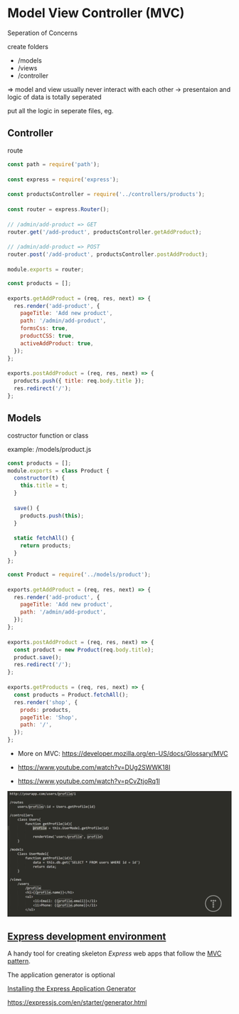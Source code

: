# Model View Controller (MVC)

Seperation of Concerns

create folders

- /models
- /views
- /controller

=> model and view usually never interact with each other -> presentaion and logic of data is totally seperated

<!-- ![mvc](./assets/mvc.png) -->

put all the logic in seperate files, eg.

## Controller

route

```js
const path = require('path');

const express = require('express');

const productsController = require('../controllers/products');

const router = express.Router();

// /admin/add-product => GET
router.get('/add-product', productsController.getAddProduct);

// /admin/add-product => POST
router.post('/add-product', productsController.postAddProduct);

module.exports = router;
```

```js
const products = [];

exports.getAddProduct = (req, res, next) => {
  res.render('add-product', {
    pageTitle: 'Add new product',
    path: '/admin/add-product',
    formsCss: true,
    productCSS: true,
    activeAddProduct: true,
  });
};

exports.postAddProduct = (req, res, next) => {
  products.push({ title: req.body.title });
  res.redirect('/');
};
```

## Models

costructor function or class

example: /models/product.js

```js
const products = [];
module.exports = class Product {
  constructor(t) {
    this.title = t;
  }

  save() {
    products.push(this);
  }

  static fetchAll() {
    return products;
  }
};
```

```js
const Product = require('../models/product');

exports.getAddProduct = (req, res, next) => {
  res.render('add-product', {
    pageTitle: 'Add new product',
    path: '/admin/add-product',
  });
};

exports.postAddProduct = (req, res, next) => {
  const product = new Product(req.body.title);
  product.save();
  res.redirect('/');
};

exports.getProducts = (req, res, next) => {
  const products = Product.fetchAll();
  res.render('shop', {
    prods: products,
    pageTitle: 'Shop',
    path: '/',
  });
};
```

- More on MVC: https://developer.mozilla.org/en-US/docs/Glossary/MVC

- https://www.youtube.com/watch?v=DUg2SWWK18I

- https://www.youtube.com/watch?v=pCvZtjoRq1I

![mvc_structure](./assets/mvc_structure.png)

## [Express development environment](https://developer.mozilla.org/en-US/docs/Learn/Server-side/Express_Nodejs/development_environment#what_is_the_express_development_environment)

A handy tool for creating skeleton _Express_ web apps that follow the [MVC pattern](https://developer.mozilla.org/en-US/docs/Glossary/MVC).

The application generator is optional

[Installing the Express Application Generator](https://developer.mozilla.org/en-US/docs/Learn/Server-side/Express_Nodejs/development_environment#installing_the_express_application_generator)

https://expressjs.com/en/starter/generator.html
